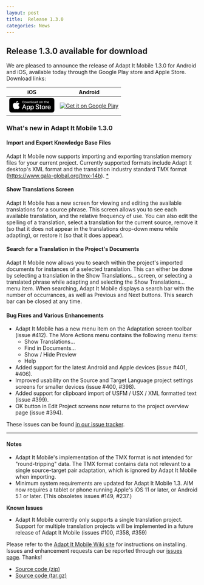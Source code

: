 ```yaml
---
layout: post
title:  Release 1.3.0
categories: News
---
```


## Release 1.3.0 available for download

We are pleased to announce the release of Adapt It Mobile 1.3.0 for Android and iOS, available today through the Google Play store and Apple Store. Download links:

| iOS        | Android           |
|:-------------:|:-------------:| 
| <a href='https://itunes.apple.com/us/app/adapt-it-mobile/id1031605993?ls=1&mt=8'><img alt='Download on the App Store' src='https://raw.githubusercontent.com/adapt-it/adapt-it-mobile/gh-pages/assets/img/Download_on_the_App_Store_Badge_US-UK_RGB_blk_092917.png' /></a>     | <a href='https://play.google.com/store/apps/details?id=org.adaptit.adaptitmobile&pcampaignid=MKT-Other-global-all-co-prtnr-py-PartBadge-Mar2515-1'><img alt='Get it on Google Play' height='60' width='155' src='https://play.google.com/intl/en_us/badges/images/generic/en_badge_web_generic.png'/></a> |

### What's new in Adapt It Mobile 1.3.0

#### Import and Export Knowledge Base Files

Adapt It Mobile now supports importing and exporting translation memory files for your current project. Currently supported formats include Adapt It desktop's XML format and the translation industry standard TMX format (https://www.gala-global.org/tmx-14b). [*](#notes)

#### Show Translations Screen

Adapt It Mobile has a new screen for viewing and editing the available translations for a source phrase. This screen allows you to see each available translation, and the relative frequency of use. You can also edit the spelling of a translation, select a translation for the current source, remove it (so that it does not appear in the translations drop-down menu while adapting), or restore it (so that it does appear).

#### Search for a Translation in the Project's Documents

Adapt It Mobile now allows you to search within the project's imported documents for instances of a selected translation. This can either be done by selecting a translation in the Show Translations... screen, or selecting a translated phrase while adapting and selecting the Show Translations... menu item. When searching, Adapt It Mobile displays a search bar with the number of occurrances, as well as Previous and Next buttons. This search bar can be closed at any time.

#### Bug Fixes and Various Enhancements

- Adapt It Mobile has a new menu item on the Adaptation screen toolbar (issue #412). The More Actions menu contains the following menu items:
  - Show Translations...
  - Find in Documents...
  - Show / Hide Preview
  - Help
- Added support for the latest Android and Apple devices (issue #401, #406).
- Improved usability on the Source and Target Language project settings screens for smaller devices (issue #400, #398).
- Added support for clipboard import of USFM / USX / XML formatted text (issue #399).
- OK button in Edit Project screens now returns to the project overview page (issue #394).

These issues can be found [in our issue tracker](https://github.com/adapt-it/adapt-it-mobile/milestone/32?closed=1).

---

#### Notes

- Adapt It Mobile's implementation of the TMX format is not intended for "round-tripping" data. The TMX format contains data not relevant to a single source-target pair adaptation, which is ignored by Adapt It Mobile when importing.
- Minimum system requirements are updated for Adapt It Mobile 1.3. AIM now requires a tablet or phone running Apple's iOS 11 or later, or Android 5.1 or later. (This obsoletes issues #149, #237.) 

**Known Issues**

- Adapt It Mobile currently only supports a single translation project. Support for multiple translation projects will be implemented in a future release of Adapt It Mobile (issues #100, #358, #359)

Please refer to the [Adapt It Mobile Wiki site](https://github.com/adapt-it/adapt-it-mobile/wiki#using-adapt-it-mobile) for instructions on installing. Issues and enhancement requests can be reported through our [issues page](https://github.com/adapt-it/adapt-it-mobile/issues). Thanks!

- [Source code (zip)](https://github.com/adapt-it/adapt-it-mobile/archive/1.3.0.zip)
- [Source code (tar.gz)](https://github.com/adapt-it/adapt-it-mobile/archive/1.3.0.tar.gz)

